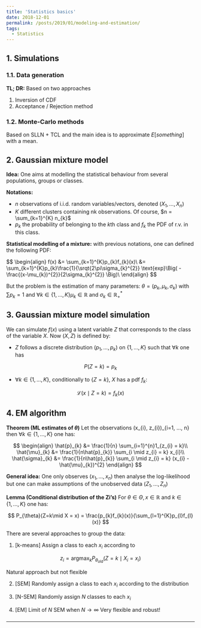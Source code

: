 ```yaml
---
title: 'Statistics basics'
date: 2018-12-01
permalink: /posts/2019/01/modeling-and-estimation/
tags:
  - Statistics
---
```


## 1. Simulations

### 1.1. Data generation

<b>TL; DR:</b> Based on two approaches
1. Inversion of CDF
1. Acceptance / Rejection method

### 1.2. Monte-Carlo methods

Based on SLLN + TCL and the main idea is to approximate $E[something]$ with a mean.

## 2. Gaussian mixture model

<b>Idea:</b> One aims at modelling the statistical behaviour from several populations, groups or classes.

<b>Notations:</b>
- $n$ observations of i.i.d. random variables/vectors, denoted $(X_{1},...,X_{n})$
- $K$ different clusters containing nk observations. Of course, $n = \sum_{k=1}^{K} n_{k}$
- $p_{k}$ the probability of belonging to the $k$th class and $f_{k}$ the PDF of r.v. in this class.

<b>Statistical modelling of a mixture:</b> with previous notations, one can defined the following PDF:

$$
\begin{align}
f(x) &= \sum_{k=1}^{K}p_{k}f_{k}(x)\\
&= \sum_{k=1}^{K}p_{k}\frac{1}{\srqt{2\pi\sigma_{k}^{2}} \text{exp}\Big( -\frac{(x-\mu_{k})^{2}}{2\sigma_{k}^{2}} \Big)\\
\end{align}
$$

But the problem is the estimation of many parameters: $\theta = (p_{k}, \mu_{k}, \sigma_{k})$ with $\sum p_{k} = 1$ and $\forall k \in \{1, ..., K \} \mu_{k} \in \mathbb{R}$ and $\sigma_{k} \in \mathbb{R}_{+}^{*}$

## 3. Gaussian mixture model simulation

We can simulate $f(x)$ using a latent variable $Z$ that corresponds to the class of the variable $X$. Now $(X, Z)$ is defined by:
- $Z$ follows a discrete distribution $(p_{1}, ..., p_{k})$ on $\{1, ..., K \}$ such that $\forall k$ one has

$$
P(Z = k) = p_{k}
$$

- $\forall k \in \{1, ..., K \}$, conditionally to $\{Z = k\}$, $X$ has a pdf $f_{k}$:

$$
\mathcal{L}(x \mid Z = k) = f_{k}(x)
$$

## 4. EM algorithm

<b>Theorem (ML estimates of $\theta$)</b> Let the observations (x_{i}, z_{i})_{i=1, ..., n} then $\forall k \in \{1, ..., K \}$ one has:

$$
\begin{align}
\hat{p}_{k} &= \frac{1}{n} \sum_{i=1}^{n}1_{z_{i} = k}\\
\hat{\mu}_{k} &= \frac{1}{n\hat{p}_{k}} \sum_{i \mid z_{i} = k} x_{i}\\
\hat{\sigma}_{k} &= \frac{1}{n\hat{p}_{k}} \sum_{i \mid z_{i} = k} (x_{i} - \hat{\mu}_{k})^{2}
\end{align}
$$

<b>General idea:</b> One only observes $(x_{1},...,x_{n})$ then analyse the log-likelihood but one can make assumptions of the unobserved data $(Z_{1}, ..., Z_{n})$

<b>Lemma (Conditional distribution of the Zi’s)</b> For $\theta \in \Theta, x \in \mathbb{R}$ and $k \in \{1, ..., K \}$ one has:

$$
P_{\theta}(Z=k\mid X = x) = \frac{p_{k}f_{k}(x)}{\sum_{l=1}^{K}p_{l}f_{l}(x)}
$$

There are several approaches to group the data:

1. [k-means] Assign a class to each $x_{i}$ according to

$$
z_{i} = \text{argmax}_{k} P_{\theta_{old}}(Z = k \mid X_{i} = x_{i})
$$

Natural approach but not flexible

2. [SEM] Randomly assign a class to each $x_{i}$ according to the distribution

3. [N-SEM] Randomly assign $N$ classes to each $x_{i}$

4. [EM] Limit of $N$ SEM when $N \rightarrow \infty$ Very flexible and robust!

###

------
